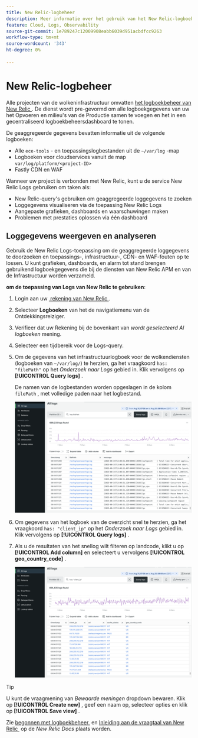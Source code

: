 ```yaml
---
title: New Relic-logbeheer
description: Meer informatie over het gebruik van het New Relic-logboek
feature: Cloud, Logs, Observability
source-git-commit: 1e789247c12009908eabb6039d951acbdfcc9263
workflow-type: tm+mt
source-wordcount: '343'
ht-degree: 0%

---
```


# New Relic-logbeheer

Alle projecten van de wolkeninfrastructuur omvatten [&#x200B; het logboekbeheer van New Relic &#x200B;](https://docs.newrelic.com/docs/logs/get-started/get-started-log-management/). De dienst wordt pre-gevormd om alle logboekgegevens van uw het Opvoeren en milieu&#39;s van de Productie samen te voegen en het in een gecentraliseerd logboekbeheersdashboard te tonen.

De geaggregeerde gegevens bevatten informatie uit de volgende logboeken:

- Alle `ece-tools` - en toepassingslogbestanden uit de `~/var/log` -map
- Logboeken voor cloudservices vanuit de map `var/log/platform/<project-ID>`
- Fastly CDN en WAF

Wanneer uw project is verbonden met New Relic, kunt u de service New Relic Logs gebruiken om taken als:

- New Relic-query&#39;s gebruiken om geaggregeerde loggegevens te zoeken
- Loggegevens visualiseren via de toepassing New Relic Logs
- Aangepaste grafieken, dashboards en waarschuwingen maken
- Problemen met prestaties oplossen via één dashboard

## Loggegevens weergeven en analyseren

Gebruik de New Relic Logs-toepassing om de geaggregeerde loggegevens te doorzoeken en toepassings-, infrastructuur-, CDN- en WAF-fouten op te lossen. U kunt grafieken, dashboards, en alarm tot stand brengen gebruikend logboekgegevens die bij de diensten van New Relic APM en van de Infrastructuur worden verzameld.

**om de toepassing van Logs van New Relic te gebruiken**:

1. Login aan uw [&#x200B; rekening van New Relic &#x200B;](https://login.newrelic.com/login).

1. Selecteer **Logboeken** van het de navigatiemenu van de Ontdekkingsreiziger.

1. Verifieer dat uw Rekening bij de bovenkant van _wordt geselecteerd Al logboeken_ mening.

1. Selecteer een tijdbereik voor de Logs-query.

1. Om de gegevens van het infrastructuurlogboek voor de wolkendiensten (logboeken van `~/var/log/`) te herzien, ga het vraagkoord `has: "filePath"` op het _Onderzoek naar Logs_ gebied in. Klik vervolgens op **[!UICONTROL Query logs]** .

   De namen van de logbestanden worden opgeslagen in de kolom `filePath` , met volledige paden naar het logbestand.

   ![&#x200B; de gegevens van het de dienstlogboek van het projectNew Relic van de Wolk &#x200B;](../../assets/new-relic/var-log-query.png)

1. Om gegevens van het logboek van de overzicht snel te herzien, ga het vraagkoord `has: "client_ip"` op het _Onderzoek naar Logs_ gebied in. Klik vervolgens op **[!UICONTROL Query logs]** .

1. Als u de resultaten van het snellog wilt filteren op landcode, klikt u op **[!UICONTROL Add column]** en selecteert u vervolgens **[!UICONTROL geo_country_code]** .

   ![&#x200B; het logboekattributenfilter van New Relic CDN van het project van de Wolk &#x200B;](../../assets/new-relic/fastly-countrycode-filter.png)

>[!TIP]
>
>U kunt de vraagmening van _Bewaarde meningen_ dropdown bewaren. Klik op **[!UICONTROL Create new]** , geef een naam op, selecteer opties en klik op **[!UICONTROL Save view]** .
>
>Zie [&#x200B; begonnen met logboekbeheer &#x200B;](https://docs.newrelic.com/docs/logs/get-started/get-started-log-management/) en [&#x200B; Inleiding aan de vraagtaal van New Relic &#x200B;](https://docs.newrelic.com/docs/query-your-data/nrql-new-relic-query-language/get-started/introduction-nrql-new-relics-query-language/) op de _New Relic Docs_ plaats worden.
